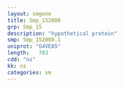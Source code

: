 ```yaml
---
layout: smgene
title: Smp_152080
grp: Smp_15
description: "hypothetical protein"
smp: Smp_152080.1
uniprot: "G4VEA5"
length:   783
cdd: "ns"
kk: ns
categories: sm
---
```

